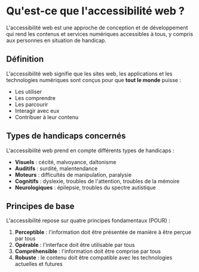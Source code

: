 # Qu'est-ce que l'accessibilité web ?

L'accessibilité web est une approche de conception et de développement qui rend les contenus et services numériques accessibles à tous, y compris aux personnes en situation de handicap.

## Définition

L'accessibilité web signifie que les sites web, les applications et les technologies numériques sont conçus pour que **tout le monde** puisse :

- Les utiliser
- Les comprendre
- Les parcourir
- Interagir avec eux
- Contribuer à leur contenu

## Types de handicaps concernés

L'accessibilité web prend en compte différents types de handicaps :

- **Visuels** : cécité, malvoyance, daltonisme
- **Auditifs** : surdité, malentendance
- **Moteurs** : difficultés de manipulation, paralysie
- **Cognitifs** : dyslexie, troubles de l'attention, troubles de la mémoire
- **Neurologiques** : épilepsie, troubles du spectre autistique

## Principes de base

L'accessibilité repose sur quatre principes fondamentaux (POUR) :

1. **Perceptible** : l'information doit être présentée de manière à être perçue par tous
2. **Opérable** : l'interface doit être utilisable par tous
3. **Compréhensible** : l'information doit être comprise par tous
4. **Robuste** : le contenu doit être compatible avec les technologies actuelles et futures
